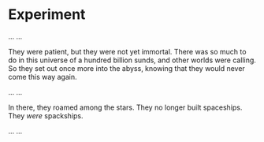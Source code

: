 # Experiment

… …

They were patient, but they were not yet immortal. There was so much to do in this universe of a hundred billion sunds, and other worlds were calling. So they set out once more into the abyss, knowing that they would never come this way again.

… …

In there, they roamed among the stars. They no longer built spaceships. They _were_ spackships.

… …

